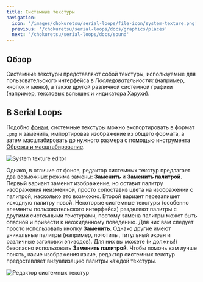 ```yaml
---
title: Системные текстуры
navigation:
  icon: '/images/chokuretsu/serial-loops/file-icon/system-texture.png'
  previous: '/chokuretsu/serial-loops/docs/graphics/places'
  next: '/chokuretsu/serial-loops/docs/sound'
---
```


## Обзор
Системные текстуры представляют собой текстуры, используемые для пользовательского интерфейса в *Последовательностях* (например, кнопок и меню), а также другой различной системной графики (например, текстовых вспышек и индикатора Харухи).

## В Serial Loops
Подобно [фонам](/chokuretsu/serial-loops/docs/graphics/backgrounds), системные текстуры можно экспортировать в формат `.png` и заменить, импортировав изображение из общего формата, а затем масштабировать до нужного размера с помощью инструмента [Обрезка и масштабирование](/chokuretsu/serial-loops/docs/graphics/backgrounds#crop-and-scale).

![System texture editor](/images/chokuretsu/serial-loops/system-texture-start.png)

Однако, в отличие от фонов, редактор системных текстур предлагает два возможных режима замены: **Заменить** и **Заменить палитрой**.
Первый вариант заменит изображение, но оставит палитру изображения неизменной, просто сопоставив цвета на изображении с палитрой, насколько это возможно.
Второй вариант перезапишет исходную палитру новой. Некоторые системные текстуры (особенно элементы пользовательского интерфейса) разделяют палитры с другими системными текстурами,
поэтому замена палитры может быть опасной и привести к неожиданному поведению. Для них вам следует просто использовать кнопку **Заменить**. Однако другие имеют
уникальные палитры (например, логотипы, титульный экран и различные заголовки эпизодов). Для них вы можете (и должны!) безопасно использовать **Заменить палитрой**.
Чтобы помочь вам лучше понять, какие изображения какие, редактор системных текстур предоставляет визуализацию палитры каждой текстуры.

![Редактор системных текстур](/images/chokuretsu/serial-loops/system-texture-editing.png)